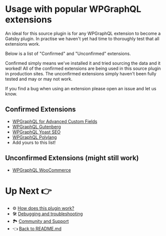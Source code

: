 # Usage with popular WPGraphQL extensions

An ideal for this source plugin is for any WPGraphQL extension to become a Gatsby plugin. In practise we haven't yet had time to thoroughly test that all extensions work.

Below is a list of "Confirmed" and "Unconfirmed" extensions. 

Confirmed simply means we've installed it and tried sourcing the data and it worked! All of the confirmed extensions are being used in this source plugin in production sites. The unconfirmed extensions simply haven't been fully tested and may or may not work.

If you find a bug when using an extension please open an issue and let us know.



## Confirmed Extensions

- [WPGraphQL for Advanced Custom Fields](https://www.wpgraphql.com/acf/)
- [WPGraphQL Gutenberg](https://wp-graphql-gutenberg.netlify.app/)
- [WPGraphQL Yoast SEO](https://github.com/ashhitch/wp-graphql-yoast-seo)
- [WPGraphQL Polylang](https://github.com/valu-digital/wp-graphql-polylang)
- Add yours to this list!



## Unconfirmed Extensions (might still work)

- [WPGraphQL WooCommerce](https://woographql.com/)



# Up Next :point_right:

- :gear: [How does this plugin work?](./how-does-this-plugin-work.md)
- :hammer_and_wrench: [Debugging and troubleshooting](./debugging-and-troubleshooting.md)
- :national_park: [Community and Support](./community-and-support.md)
- :point_left: [Back to README.md](../README.md)


